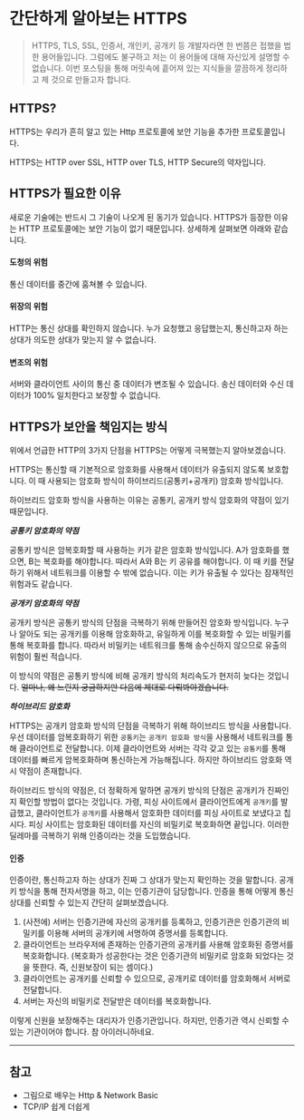 # 간단하게 알아보는 HTTPS

> HTTPS, TLS, SSL, 인증서, 개인키, 공개키 등 개발자라면 한 번쯤은 접했을 법한 용어들입니다. 그럼에도 불구하고 저는 이 용어들에 대해 자신있게 설명할 수 없습니다. 이번 포스팅을 통해 머릿속에 흩어져 있는 지식들을 깔끔하게 정리하고 제 것으로 만들고자 합니다.


## HTTPS?
HTTPS는 우리가 흔히 알고 있는 Http 프로토콜에 보안 기능을 추가한 프로토콜입니다.

HTTPS는 HTTP over SSL, HTTP over TLS, HTTP Secure의 약자입니다.


## HTTPS가 필요한 이유
새로운 기술에는 반드시 그 기술이 나오게 된 동기가 있습니다. HTTPS가 등장한 이유는 HTTP 프로토콜에는 보안 기능이 없기 때문입니다. 상세하게 살펴보면 아래와 같습니다.

#### 도청의 위험
통신 데이터를 중간에 훔쳐볼 수 있습니다.

#### 위장의 위험
HTTP는 통신 상대를 확인하지 않습니다. 누가 요청했고 응답했는지, 통신하고자 하는 상대가 의도한 상대가 맞는지 알 수 없습니다.

#### 변조의 위험
서버와 클라이언트 사이의 통신 중 데이터가 변조될 수 있습니다. 송신 데이터와 수신 데이터가 100% 일치한다고 보장할 수 없습니다.


## HTTPS가 보안을 책임지는 방식
위에서 언급한 HTTP의 3가지 단점을 HTTPS는 어떻게 극복했는지 알아보겠습니다.

HTTPS는 통신할 때 기본적으로 암호화를 사용해서 데이터가 유출되지 않도록 보호합니다. 이 때 사용되는 암호화 방식이 하이브리드(공통키+공개키) 암호화 방식입니다. 

하이브리드 암호화 방식을 사용하는 이유는 공통키, 공개키 방식 암호화의 약점이 있기 때문입니다.

***공통키 암호화의 약점***

공통키 방식은 암복호화할 때 사용하는 키가 같은 암호화 방식입니다. A가 암호화를 했으면, B는 복호화를 해야합니다. 따라서 A와 B는 키 공유를 해야합니다. 이 때 키를 전달하기 위해서 네트워크를 이용할 수 밖에 없습니다. 이는 키가 유출될 수 있다는 잠재적인 위험과도 같습니다. 

***공개키 암호화의 약점***

공개키 방식은 공통키 방식의 단점을 극복하기 위해 만들어진 암호화 방식입니다. 누구나 알아도 되는 공개키를 이용해 암호화하고, 유일하게 이를 복호화할 수 있는 비밀키를 통해 복호화를 합니다. 따라서 비밀키는 네트워크를 통해 송수신하지 않으므로 유출의 위험이 훨씬 적습니다.

이 방식의 약점은 공통키 방식에 비해 공개키 방식의 처리속도가 현저히 늦다는 것입니다. ~~얼마나, 왜 느린지 궁금하지만 다음에 제대로 다뤄봐야겠습니다.~~ 

***하이브리드 암호화***

HTTPS는 공개키 암호화 방식의 단점을 극복하기 위해 하이브리드 방식을 사용합니다. 우선 데이터를 암복호화하기 위한 `공통키`는 `공개키 암호화 방식`을 사용해서 네트워크를 통해 클라이언트로 전달합니다. 이제 클라이언트와 서버는 각각 갖고 있는 `공통키`를 통해 데이터를 빠르게 암복호화하며 통신하는게 가능해집니다. 하지만 하이브리드 암호화 역시 약점이 존재합니다.

하이브리드 방식의 약점은, 더 정확하게 말하면 공개키 방식의 단점은 공개키가 진짜인지 확인할 방법이 없다는 것입니다. 가령, 피싱 사이트에서 클라이언트에게 `공개키`를 발급했고, 클라이언트가 `공개키`를 사용해서 암호화한 데이터를 피싱 사이트로 보냈다고 칩시다. 피싱 사이트는 암호화된 데이터를 자신의 비밀키로 복호화하면 끝입니다. 이러한 딜레마를 극복하기 위해 인증이라는 것을 도입했습니다.

#### 인증
인증이란, 통신하고자 하는 상대가 진짜 그 상대가 맞는지 확인하는 것을 말합니다. 공개키 방식을 통해 전자서명을 하고, 이는 인증기관이 담당합니다. 인증을 통해 어떻게 통신 상대를 신뢰할 수 있는지 간단히 살펴보겠습니다.

1. (사전에) 서버는 인증기관에 자신의 공개키를 등록하고, 인증기관은 인증기관의 비밀키를 이용해 서버의 공개키에 서명하여 증명서를 등록합니다.
2. 클라이언트는 브라우저에 존재하는 인증기관의 공개키를 사용해 암호화된 증명서를 복호화합니다. (복호화가 성공한다는 것은 인증기관의 비밀키로 암호화 되었다는 것을 뜻한다. 즉, 신원보장이 되는 셈이다.)
3. 클라이언트는 공개키를 신뢰할 수 있으므로, 공개키로 데이터를 암호화해서 서버로 전달합니다.
4. 서버는 자신의 비밀키로 전달받은 데이터를 복호화합니다.

이렇게 신원을 보장해주는 대리자가 인증기관입니다. 하지만, 인증기관 역시 신뢰할 수 있는 기관이어야 합니다. 참 아이러니하네요.

---

## 참고

- 그림으로 배우는 Http & Network Basic
- TCP/IP 쉽게 더쉽게